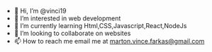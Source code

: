 - 👋 Hi, I’m @vinci19
- 👀 I’m interested in web development
- 🌱 I’m currently learning Html,CSS,Javascript,React,NodeJs
- 💞️ I’m looking to collaborate on websites
- 📫 How to reach me email me at marton.vince.farkas@gmail.com

<!---
vinci19/vinci19 is a ✨ special ✨ repository because its `README.md` (this file) appears on your GitHub profile.
You can click the Preview link to take a look at your changes.
--->
